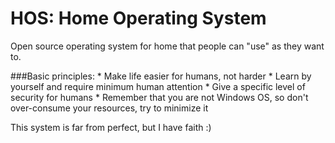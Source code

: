 # HOS: Home Operating System
Open source operating system for home that people can "use" as they want to. 

###Basic principles:
	* Make life easier for humans, not harder
	* Learn by yourself and require minimum human attention
	* Give a specific level of security for humans
	* Remember that you are not Windows OS, so don't over-consume your resources, try to minimize it
	
This system is far from perfect, but I have faith :)
